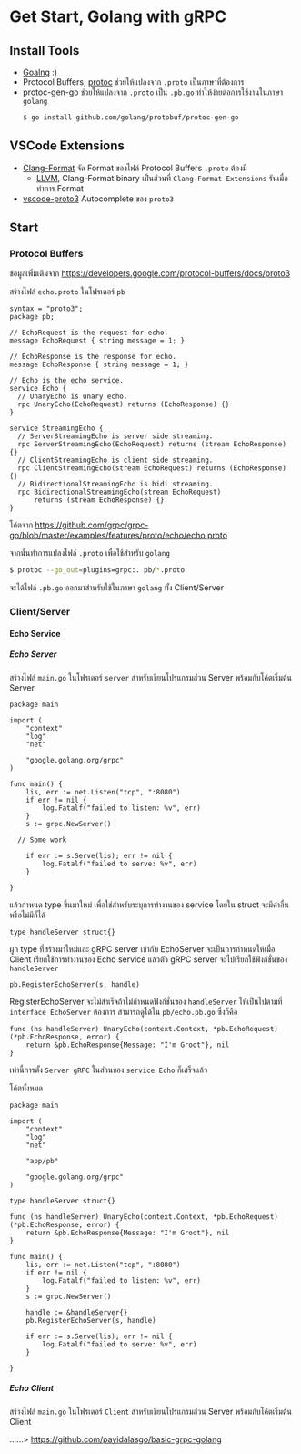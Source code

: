 # Get Start, Golang with gRPC

## Install Tools
- [Goalng](https://golang.org/dl/) :)
- Protocol Buffers, [protoc](https://github.com/protocolbuffers/protobuf/releases) ช่วยให้แปลงจาก `.proto` เป็นภาษาที่ต้องการ
- protoc-gen-go ช่วยให้แปลงจาก `.proto` เป็น `.pb.go` ทำให้ง่ายต่อการใช้งานในภาษา `golang`
  ```bash
  $ go install github.com/golang/protobuf/protoc-gen-go
  ```

## VSCode Extensions
  - [Clang-Format](https://marketplace.visualstudio.com/items?itemName=xaver.clang-format) จัด Format ของไฟล์ Protocol Buffers `.proto` ต้องมี
    - [LLVM](https://releases.llvm.org/download.html), Clang-Format binary เป็นส่วนที่ `Clang-Format Extensions` รันเมื่อทำการ Format
  - [vscode-proto3](https://marketplace.visualstudio.com/items?itemName=zxh404.vscode-proto3) Autocomplete ของ `proto3`

## Start
### Protocol Buffers
ข้อมูลเพิ่มเติมจาก https://developers.google.com/protocol-buffers/docs/proto3

สร้างไฟล์ `echo.proto` ในโฟรเดอร์ `pb`
```proto3
syntax = "proto3";
package pb;

// EchoRequest is the request for echo.
message EchoRequest { string message = 1; }

// EchoResponse is the response for echo.
message EchoResponse { string message = 1; }

// Echo is the echo service.
service Echo {
  // UnaryEcho is unary echo.
  rpc UnaryEcho(EchoRequest) returns (EchoResponse) {}
}

service StreamingEcho {
  // ServerStreamingEcho is server side streaming.
  rpc ServerStreamingEcho(EchoRequest) returns (stream EchoResponse) {}
  // ClientStreamingEcho is client side streaming.
  rpc ClientStreamingEcho(stream EchoRequest) returns (EchoResponse) {}
  // BidirectionalStreamingEcho is bidi streaming.
  rpc BidirectionalStreamingEcho(stream EchoRequest)
      returns (stream EchoResponse) {}
}
```

โค้ตจาก https://github.com/grpc/grpc-go/blob/master/examples/features/proto/echo/echo.proto

จากนั้นทำการแปลงไฟล์ `.proto` เพื่อใช้สำหรับ `golang`
```bash
$ protoc --go_out=plugins=grpc:. pb/*.proto
```

จะได้ไฟล์ `.pb.go` ออกมาสำหรับใช้ในภาษา `golang` ทั้ง Client/Server

### Client/Server
#### Echo Service
##### Echo Server
สร้างไฟล์ `main.go` ในโฟรเดอร์ `server` สำหรับเขียนโปรแกรมส่วน Server พร้อมกับโค้ตเริ่มต้น Server
```golang
package main

import (
	"context"
	"log"
	"net"

	"google.golang.org/grpc"
)

func main() {
	lis, err := net.Listen("tcp", ":8080")
	if err != nil {
		log.Fatalf("failed to listen: %v", err)
	}
	s := grpc.NewServer()

  // Some work

	if err := s.Serve(lis); err != nil {
		log.Fatalf("failed to serve: %v", err)
	}

}
```

แล้วกำหนด type ขึ้นมาใหม่ เพื่อใช่สำหรับระบุการทำงานของ service โดยใน struct จะมีค่าอื่นหรือไม่มีก็ได้
```golang
type handleServer struct{}
```

ผูก type ที่สร้างมาใหม่และ gRPC server เข้ากับ EchoServer จะเป็นการกำหนดให้เมื่อ Client เรียกใช้การทำงานของ Echo service แล้วตัว gRPC server จะไปเรียกใช้ฟังก์ชั่นของ ``handleServer``
```golang
pb.RegisterEchoServer(s, handle)
```

RegisterEchoServer จะไม่สำเร็จถ้าไม่กำหนดฟังก์ชั่นของ ``handleServer`` ให้เป็นไปตามที่ ``interface EchoServer`` ต้องการ สามารถดูได้ใน ``pb/echo.pb.go`` ซึ่งก็คือ
```golang
func (hs handleServer) UnaryEcho(context.Context, *pb.EchoRequest) (*pb.EchoResponse, error) {
	return &pb.EchoResponse{Message: "I'm Groot"}, nil
}
```
เท่านี้การตั้ง ``Server gRPC`` ในส่วนของ ``service Echo`` ก็เสร็จแล้ว

โค้ตทั้งหมด
```golang
package main

import (
	"context"
	"log"
	"net"

	"app/pb"

	"google.golang.org/grpc"
)

type handleServer struct{}

func (hs handleServer) UnaryEcho(context.Context, *pb.EchoRequest) (*pb.EchoResponse, error) {
	return &pb.EchoResponse{Message: "I'm Groot"}, nil
}

func main() {
	lis, err := net.Listen("tcp", ":8080")
	if err != nil {
		log.Fatalf("failed to listen: %v", err)
	}
	s := grpc.NewServer()

	handle := &handleServer{}
	pb.RegisterEchoServer(s, handle)

	if err := s.Serve(lis); err != nil {
		log.Fatalf("failed to serve: %v", err)
	}

}
```

##### Echo Client
สร้างไฟล์ `main.go` ในโฟรเดอร์ `Client` สำหรับเขียนโปรแกรมส่วน Server พร้อมกับโค้ตเริ่มต้น Client

......> https://github.com/payidalasgo/basic-grpc-golang